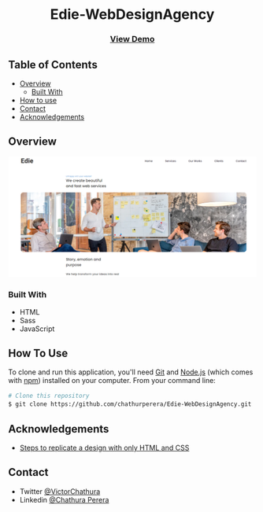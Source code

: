 

<h1 align="center">Edie-WebDesignAgency</h1>



<div align="center">
  <h3>
    <a href="https://edie-webdesignagency.vercel.app/">
      View Demo
    </a>
  </h3>
</div>

<!-- TABLE OF CONTENTS -->

## Table of Contents

- [Overview](#overview)
  - [Built With](#built-with)
- [How to use](#how-to-use)
- [Contact](#contact)
- [Acknowledgements](#acknowledgements)

<!-- OVERVIEW -->

## Overview

![screenshot](https://github.com/chathurperera/Edie-WebDesignAgency/blob/main/edie-webdesignagency.vercel.app_.png)

### Built With

- HTML
- Sass
- JavaScript

## How To Use

<!-- Example: -->

To clone and run this application, you'll need [Git](https://git-scm.com) and [Node.js](https://nodejs.org/en/download/) (which comes with [npm](http://npmjs.com)) installed on your computer. From your command line:

```bash
# Clone this repository
$ git clone https://github.com/chathurperera/Edie-WebDesignAgency.git

```

## Acknowledgements

<!-- This section should list any articles or add-ons/plugins that helps you to complete the project. This is optional but it will help you in the future. For example -->

- [Steps to replicate a design with only HTML and CSS](https://devchallenges-blogs.web.app/how-to-replicate-design/)


## Contact


- Twitter [@VictorChathura](https://twitter.com/VictorChathura)
- Linkedin [@Chathura Perera](www.linkedin.com/in/chathuraperera)
